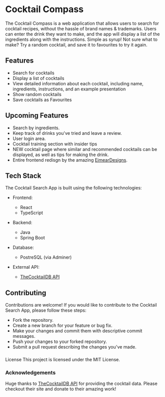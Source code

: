# Cocktail Compass

The Cocktail Compass is a web application that allows users to search for cocktail recipes, without the hassle of brand names & trademarks. Users can enter the drink they want to make, and the app will display a list of the ingredients along with the instructions. Simple as syrup! Not sure what to make? Try a random cocktail, and save it to favourites to try it again.


## Features

- Search for cocktails
- Display a list of cocktails
- View detailed information about each cocktail, including name, ingredients, instructions, and an example presentation
- Show random cocktails
- Save cocktails as Favourites


##  Upcoming Features

- Search by ingredients.
- Keep track of drinks you've tried and leave a review.
- User login area.
- Cocktail training section with insider tips
- NEW cocktail page where similar and recommended cocktails can be displayed, as well as tips for making the drink.
- Entire frontend redisgn by the amazing [EimearDesigns](https://www.eimeardesigns.com/).


## Tech Stack

The Cocktail Search App is built using the following technologies:

- Frontend:
  - React
  - TypeScript

- Backend:
  - Java
  - Spring Boot
 
- Database:
  - PostreSQL (via Adminer)

- External API:
  - [TheCocktailDB API](https://www.thecocktaildb.com)
    

## Contributing
Contributions are welcome! If you would like to contribute to the Cocktail Search App, please follow these steps:

- Fork the repository.
- Create a new branch for your feature or bug fix.
- Make your changes and commit them with descriptive commit messages.
- Push your changes to your forked repository.
- Submit a pull request describing the changes you've made.


###
License
This project is licensed under the MIT License.


### Acknowledgements
Huge thanks to [TheCocktailDB API](https://www.thecocktaildb.com) for providing the cocktail data. Please checkout their site and donate to their amazing work!
